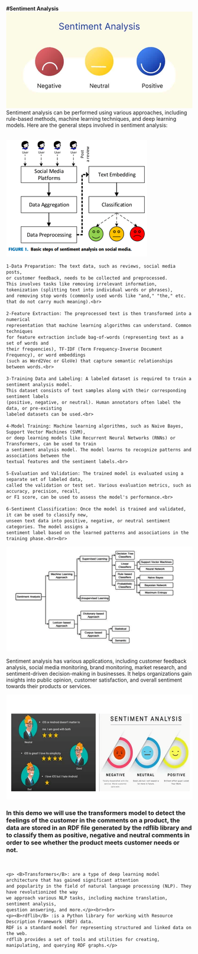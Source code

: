 **#Sentiment Analysis**
<img src="images/img1.png"/>
<n3>Sentiment analysis can be performed using various approaches, including rule-based methods, machine learning techniques, and deep learning models. Here are the general steps involved in sentiment analysis:</h3><br><br><p>
<img src="images/img.png">

    1-Data Preparation: The text data, such as reviews, social media posts, 
    or customer feedback, needs to be collected and preprocessed.
    This involves tasks like removing irrelevant information,  
    tokenization (splitting text into individual words or phrases),
    and removing stop words (commonly used words like "and," "the," etc. 
    that do not carry much meaning).<br>

    2-Feature Extraction: The preprocessed text is then transformed into a numerical 
    representation that machine learning algorithms can understand. Common techniques 
    for feature extraction include bag-of-words (representing text as a set of words and 
    their frequencies), TF-IDF (Term Frequency-Inverse Document Frequency), or word embeddings 
    (such as Word2Vec or GloVe) that capture semantic relationships between words.<br>

    3-Training Data and Labeling: A labeled dataset is required to train a sentiment analysis model.
    This dataset consists of text samples along with their corresponding sentiment labels 
    (positive, negative, or neutral). Human annotators often label the data, or pre-existing 
    labeled datasets can be used.<br>

    4-Model Training: Machine learning algorithms, such as Naive Bayes, Support Vector Machines (SVM), 
    or deep learning models like Recurrent Neural Networks (RNNs) or Transformers, can be used to train 
    a sentiment analysis model. The model learns to recognize patterns and associations between the 
    textual features and the sentiment labels.<br>

    5-Evaluation and Validation: The trained model is evaluated using a separate set of labeled data,
    called the validation or test set. Various evaluation metrics, such as accuracy, precision, recall,
    or F1 score, can be used to assess the model's performance.<br>

    6-Sentiment Classification: Once the model is trained and validated, it can be used to classify new,
    unseen text data into positive, negative, or neutral sentiment categories. The model assigns a 
    sentiment label based on the learned patterns and associations in the training phase.<br><br>
<img src="images/img2.png">

Sentiment analysis has various applications, including customer feedback analysis, social media monitoring, brand monitoring, market research, and sentiment-driven decision-making in businesses. It helps organizations gain insights into public opinion, customer satisfaction, and overall sentiment towards their products or services.</p>
<img src="images/img3.png">

<h3>In this demo we will use the transformers model to detect the feelings of the customer in the comments on a product, the data are stored in an RDF file generated by the rdflib library and to classify them as positive, negative and neutral comments in order to see whether the product meets customer needs or not.</h3><br>

    <p> <B>Transformers</B>: are a type of deep learning model architecture that has gained significant attention 
    and popularity in the field of natural language processing (NLP). They have revolutionized the way 
    we approach various NLP tasks, including machine translation, sentiment analysis, 
    question answering, and more.</p><br><br>
    <p><B>rdflib</B> :is a Python library for working with Resource Description Framework (RDF) data. 
    RDF is a standard model for representing structured and linked data on the web.
    rdflib provides a set of tools and utilities for creating, manipulating, and querying RDF graphs.</p>

